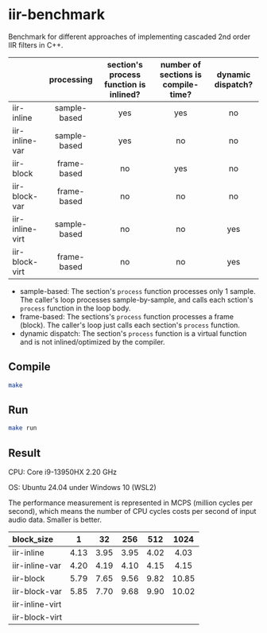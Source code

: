 # iir-benchmark

Benchmark for different approaches of implementing cascaded 2nd order IIR filters in C++.

|                 | processing   | section's process function is inlined?  | number of sections is compile-time? | dynamic dispatch? |
| :-------------- | :----------: | :-------------------------------------: | :---------------------------------: | :---------------: |
| iir-inline      | sample-based | yes                                     | yes                                 | no                |
| iir-inline-var  | sample-based | yes                                     | no                                  | no                |
| iir-block       | frame-based  | no                                      | yes                                 | no                |
| iir-block-var   | frame-based  | no                                      | no                                  | no                |
| iir-inline-virt | sample-based | no                                      | no                                  | yes               |
| iir-block-virt  | frame-based  | no                                      | no                                  | yes               |

* sample-based: The section's `process` function processes only 1 sample. The caller's loop processes sample-by-sample, and calls each sction's `process` function in the loop body.
* frame-based: The sections's `process` function processes a frame (block). The caller's loop just calls each section's `process` function.
* dynamic dispatch: The section's `process` function is a virtual function and is not inlined/optimized by the compiler.

## Compile

```sh
make
```

## Run

```sh
make run
```

## Result

CPU: Core i9-13950HX 2.20 GHz

OS: Ubuntu 24.04 under Windows 10 (WSL2)

The performance measurement is represented in MCPS (million cycles per second), which means the number of CPU cycles costs per second of input audio data. Smaller is better.

| block\_size     | 1      | 32     | 256    | 512    | 1024   |
| :-------------- | :----: | :----: | :----: | :----: | :----: |
| iir-inline      | 4.13   | 3.95   | 3.95   | 4.02   | 4.03   |
| iir-inline-var  | 4.20   | 4.19   | 4.10   | 4.15   | 4.15   |
| iir-block       | 5.79   | 7.65   | 9.56   | 9.82   | 10.85  |
| iir-block-var   | 5.85   | 7.70   | 9.68   | 9.90   | 10.02  |
| iir-inline-virt |        |        |        |        |        |
| iir-block-virt  |        |        |        |        |        |
